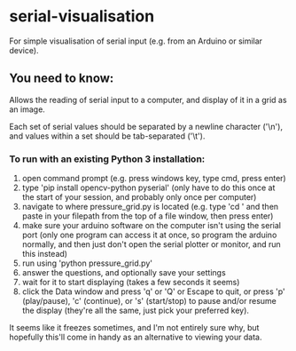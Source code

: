 # serial-visualisation
For simple visualisation of serial input (e.g. from an Arduino or similar device).

## You need to know:
Allows the reading of serial input to a computer, and display of it in a grid as an image. 

Each set of serial values should be separated by a newline character ('\n'), and values within a set should be tab-separated ('\t').

### To run with an existing Python 3 installation:

1. open command prompt (e.g. press windows key, type cmd, press enter)
2. type 'pip install opencv-python pyserial' (only have to do this once at the start of your session, and probably only once per computer)
3. navigate to where pressure_grid.py is located (e.g. type 'cd ' and then paste in your filepath from the top of a file window, then press enter)
4. make sure your arduino software on the computer isn't using the serial port (only one program can access it at once, so program the arduino normally, and then just don't open the serial plotter or monitor, and run this instead)
5. run using 'python pressure_grid.py'
6. answer the questions, and optionally save your settings
7. wait for it to start displaying (takes a few seconds it seems)
8. click the Data window and press 'q' or 'Q' or Escape to quit, or press 'p' (play/pause), 'c' (continue), or 's' (start/stop) to pause and/or resume the display (they're all the same, just pick your preferred key).

It seems like it freezes sometimes, and I'm not entirely sure why, but hopefully this'll come in handy as an alternative to viewing your data.
